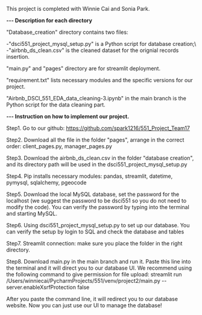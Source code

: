 This project is completed with Winnie Cai and Sonia Park.

**--- Description for each directory**

"Database_creation" directory contains two files: 

  -"dsci551_project_mysql_setup.py" is a Python script for database creation;\\
  -"airbnb_ds_clean.csv" is the cleaned dataset for the orignial records insertion.

"main.py" and "pages" directory are for streamlit deployment.

"requirement.txt" lists necessary modules and the specific versions for our project.

"Airbnb_DSCI_551_EDA_data_cleaning-3.ipynb" in the main branch is the Python script for the data cleaning part.





**--- Instruction on how to implement our project.**

Step1. Go to our github: https://github.com/spark1216/551_Project_Team17

Step2. Download all the file in the folder "pages", arrange in the correct order: client_pages.py, manager_pages.py

Step3. Download the airbnb_ds_clean.csv in the folder "database creation", and its directory path will be used in the dsci551_project_mysql_setup.py

Step4. Pip installs necessary modules: pandas, streamlit, datetime, pymysql, sqlalchemy, pgeocode

Step5. Download the local MySQL database, set the password for the localhost (we suggest the password to be dsci551 so you do not need to modify the code). You can verify the password by typing into the terminal and starting MySQL.

Step6. Using dsci551_project_mysql_setup.py to set up our database. You can verify the setup by login to SQL and check the database and tables

Step7. Streamlit connection: make sure you place the folder in the right directory. 

Step8. Download main.py in the main branch and run it. Paste this line into the terminal and it will direct you to our database UI. We recommend using the following command to give permission for file upload:  streamlit run /Users/winniecai/PycharmProjects/551/venv/project2/main.py --server.enableXsrfProtection false 

After you paste the command line, it will redirect you to our database website. Now you can just use our UI to manage the database!



